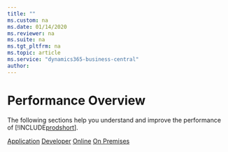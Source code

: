 ```yaml
---
title: ""
ms.custom: na
ms.date: 01/14/2020
ms.reviewer: na
ms.suite: na
ms.tgt_pltfrm: na
ms.topic: article
ms.service: "dynamics365-business-central"
author: 
---
```


# Performance Overview
<!-- intro -->

The following sections help you understand and improve the performance of [!INCLUDE[prodshort](../developer/includes/prodshort.md)].

[Application](performance-application.md)
[Developer](performance-developer.md)
[Online](performance-online.md)
[On Premises](performance-onprem.md)


